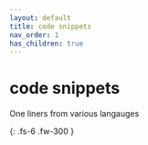 ```yaml
---
layout: default
title: code snippets
nav_order: 1
has_children: true
---
```


# code snippets

One liners from various langauges

{: .fs-6 .fw-300 }
